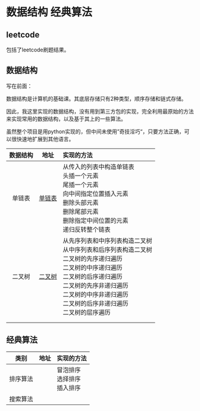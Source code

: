 # 数据结构 经典算法

## leetcode

包括了leetcode刷题结果。

## 数据结构

写在前面：

数据结构是计算机的基础课。其底层存储只有2种类型，顺序存储和链式存储。

因此，我这里实现的数据结构，没有用到第三方包的实现，完全利用最原始的方法来实现常用的数据结构，以及基于其上的一些算法。

虽然整个项目是用python实现的，但中间未使用”奇技淫巧“，只要方法正确，可以很快速地扩展到其他语言。

| 数据结构 |                             地址                             | 实现的方法                                                   |
| :------: | :----------------------------------------------------------: | :----------------------------------------------------------- |
|  单链表  | [单链表](https://github.com/z-waterking/ClassicAlgorighthms/blob/main/%E6%95%B0%E6%8D%AE%E7%BB%93%E6%9E%84/%E9%93%BE%E8%A1%A8/SingleLinkedList.py) | 从传入的列表中构造单链表<br />头插一个元素<br />尾插一个元素<br />向中间指定位置插入元素<br />删除头部元素<br />删除尾部元素<br />删除指定中间位置的元素<br />递归反转整个链表 |
|  二叉树  | [二叉树](https://github.com/z-waterking/ClassicAlgorighthms/blob/main/%E6%95%B0%E6%8D%AE%E7%BB%93%E6%9E%84/%E6%A0%91/BinaryTree.py) | 从先序列表和中序列表构造二叉树<br />从中序列表和后序列表构造二叉树<br />二叉树的先序递归遍历<br />二叉树的中序递归遍历<br />二叉树的后序递归遍历<br />二叉树的先序非递归遍历<br />二叉树的中序非递归遍历<br />二叉树的后序非递归遍历<br />二叉树的层序遍历<br /> |
|          |                                                              |                                                              |
|          |                                                              |                                                              |

## 经典算法

|   类别   | 地址 | 实现的方法                                 |
| :------: | :--: | :----------------------------------------- |
| 排序算法 |      | 冒泡排序<br />选择排序<br />插入排序<br /> |
| 搜索算法 |      |                                            |